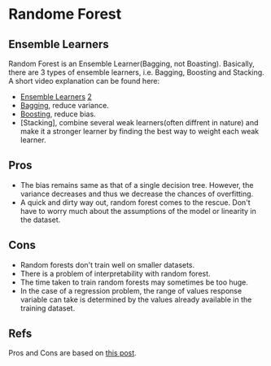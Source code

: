 # Randome Forest

## Ensemble Learners
Random Forest is an Ensemble Learner(Bagging, not Boasting). 
Basically, there are 3 types of ensemble learners, i.e. Bagging, Boosting and Stacking. 
A short video explanation can be found here:
- [Ensemble Learners](https://www.youtube.com/watch?v=Un9zObFjBH0)  [2](https://www.youtube.com/watch?v=062w-dGDRr0)
- [Bagging](https://www.youtube.com/watch?v=2Mg8QD0F1dQ), reduce variance.
- [Boosting](https://www.youtube.com/watch?v=GM3CDQfQ4sw), reduce bias.
- [Stacking], combine several weak learners(often diffrent in nature) and make it a stronger learner 
by finding the best way to weight each weak learner.


## Pros
- The bias remains same as that of a single decision tree. 
However, the variance decreases and thus we decrease the chances of overfitting.
- A quick and dirty way out, random forest comes to the rescue. 
Don't have to worry much about the assumptions of the model or linearity in the dataset. 

## Cons
- Random forests don't train well on smaller datasets.
- There is a problem of interpretability with random forest.
- The time taken to train random forests may sometimes be too huge.
- In the case of a regression problem, the range of values response variable can 
take is determined by the values already available in the training dataset. 

## Refs
Pros and Cons are based on [this post](https://www.datasciencecentral.com/profiles/blogs/random-forests-explained-intuitively).

